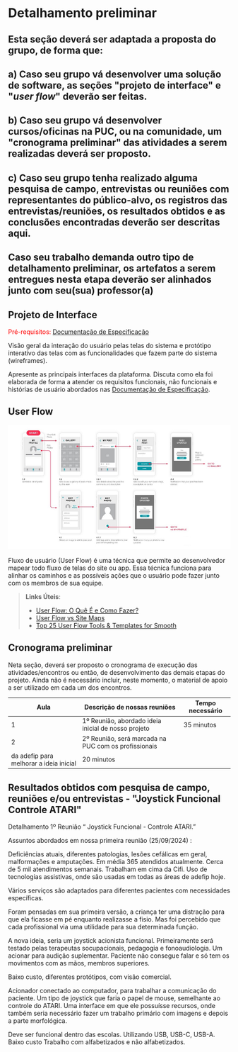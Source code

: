 # Detalhamento preliminar

## Esta seção deverá ser adaptada a proposta do grupo, de forma que:
## a) Caso seu grupo vá desenvolver uma solução de software, as seções "projeto de interface" e "_user flow_" deverão ser feitas.
## b) Caso seu grupo vá desenvolver cursos/oficinas na PUC, ou na comunidade, um "cronograma preliminar" das atividades a serem realizadas deverá ser proposto.
## c) Caso seu grupo tenha realizado alguma pesquisa de campo, entrevistas ou reuniões com representantes do público-alvo, os registros das entrevistas/reuniões, os resultados obtidos e as conclusões encontradas deverão ser descritas aqui.
## Caso seu trabalho demanda outro tipo de detalhamento preliminar, os artefatos a serem entregues nesta etapa deverão ser alinhados junto com seu(sua) professor(a)

## Projeto de Interface

<span style="color:red">Pré-requisitos: <a href="2-Especificação do Projeto.md"> Documentação de Especificação</a></span>

Visão geral da interação do usuário pelas telas do sistema e protótipo interativo das telas com as funcionalidades que fazem parte do sistema (wireframes).

Apresente as principais interfaces da plataforma. Discuta como ela foi elaborada de forma a atender os requisitos funcionais, não funcionais e histórias de usuário abordados nas <a href="2-Especificação do Projeto.md"> Documentação de Especificação</a>.

## User Flow

![Exemplo de UserFlow](img/userflow.jpg)

Fluxo de usuário (User Flow) é uma técnica que permite ao desenvolvedor mapear todo fluxo de telas do site ou app. Essa técnica funciona para alinhar os caminhos e as possíveis ações que o usuário pode fazer junto com os membros de sua equipe.

> **Links Úteis**:
> - [User Flow: O Quê É e Como Fazer?](https://medium.com/7bits/fluxo-de-usu%C3%A1rio-user-flow-o-que-%C3%A9-como-fazer-79d965872534)
> - [User Flow vs Site Maps](http://designr.com.br/sitemap-e-user-flow-quais-as-diferencas-e-quando-usar-cada-um/)
> - [Top 25 User Flow Tools & Templates for Smooth](https://www.mockplus.com/blog/post/user-flow-tools)

## Cronograma preliminar

Neta seção, deverá ser proposto o cronograma de execução das atividades/encontros ou então, de desenvolvimento das demais etapas do projeto.
Ainda não é necessário incluir, neste momento, o material de apoio a ser utilizado em cada um dos encontros.

|Aula   | Descrição de nossas reuniões  | Tempo necessário |
|------|-----------------------------------------|----|
|1| 1º Reunião, abordado ideia inicial de nosso projeto   | 35 minutos | 
|2| 2º Reunião, será marcada na PUC com os profissionais 
        da adefip para melhorar a ideia inicial           | 20 minutos |

## Resultados obtidos com pesquisa de campo, reuniões e/ou entrevistas  - "Joystick Funcional  Controle ATARI"

Detalhamento 1º Reunião “ Joystick Funcional - Controle ATARI.” 

Assuntos abordados em nossa primeira reunião (25/09/2024)  : 

Deficiências atuais, diferentes patologias, lesões cefálicas em geral, malformações e amputações. Em média 365 atendidos atualmente. Cerca de 5 mil atendimentos semanais. Trabalham em cima da Cifi. Uso de tecnologias assistivas, onde são usadas em todas as áreas de adefip hoje. 

Vários serviços são adaptados para diferentes pacientes com necessidades específicas. 

Foram pensadas em sua primeira versão, a criança ter uma distração para que ela ficasse em pé enquanto realizasse a fisio. Mas foi percebido que cada profissional via uma utilidade para sua determinada função. 

A nova ideia, seria um joystick acionista funcional. Primeiramente será testado pelas terapeutas socupacionais, pedagogia e fonoaudiologia. Um acionar para audição suplementar. Paciente não consegue falar e só tem os movimentos com as mãos, membros superiores.

Baixo custo, diferentes protótipos, com visão comercial. 

Acionador conectado ao computador, para trabalhar a comunicação do paciente. Um tipo de joystick que faria o papel de mouse, semelhante ao controle do ATARI. Uma interface em que ele possuísse recursos, onde também seria necessário fazer um trabalho primário com imagens e depois a parte morfológica. 

Deve ser funcional dentro das escolas. Utilizando USB, USB-C, USB-A. Baixo custo Trabalho com alfabetizados e não alfabetizados.

